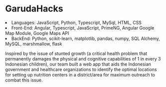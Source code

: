 # GarudaHacks
<li>Languages: JavaScript, Python, Typescript, MySql, HTML, CSS
<li>Front-End: Angular, Typescript, JavaScript, PrimeNG, Angular Google Map Module, Google Maps API
<li>BackEnd: Python, scikit-learn, matplotlib, pandas, numpy, SQL Alchemy, MySQL, marshmallow, flask

<p>Inspired by the issue of stunted growth (a critical health problem that permanently damages the physical and cognitive capabilities of 1 in every 3 Indonesian children), our team built a web app that aids the Indonesian government and healthcare organizations to identify the optimal locations for setting up nutrition centers in a district/area for maximum outreach to combat this issue.</p>
